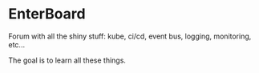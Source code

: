 # EnterBoard

Forum with all the shiny stuff: kube, ci/cd, event bus, logging, monitoring, etc...

The goal is to learn all these things.
